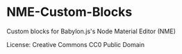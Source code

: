 # NME-Custom-Blocks
Custom blocks for Babylon.js's Node Material Editor (NME)

License: Creative Commons CC0 Public Domain
